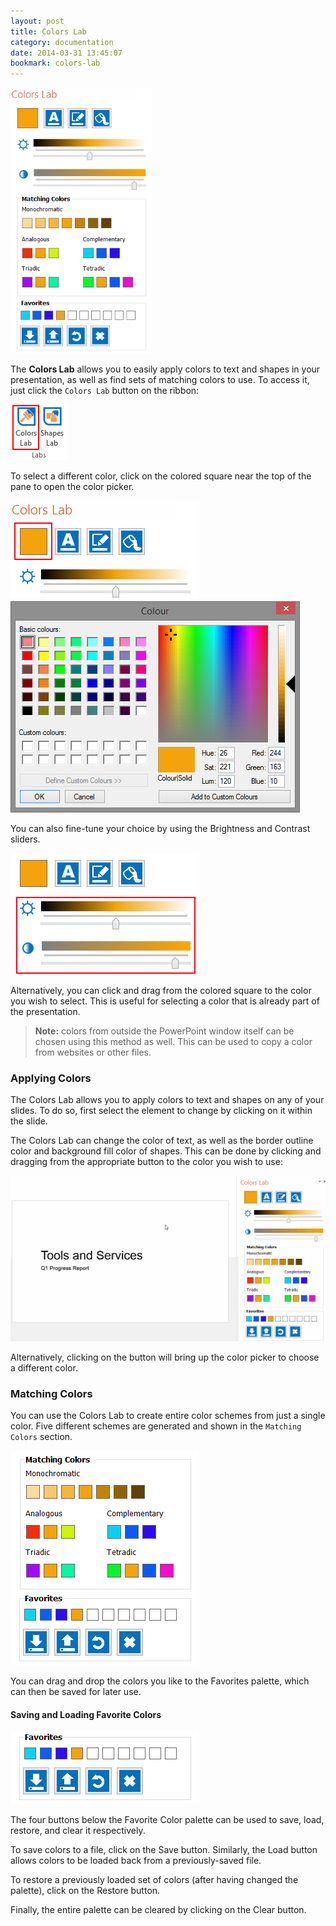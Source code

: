 ```yaml
---
layout: post
title: Colors Lab
category: documentation
date: 2014-03-31 13:45:07
bookmark: colors-lab
---
```


<img class="box-shadow" src="./img/docs/colors-lab-1.png">

The **Colors Lab** allows you to easily apply colors to text and shapes in your presentation, as well as find sets of matching colors to use. To access it, just click the `Colors Lab` button on the ribbon:

<img class="box-shadow" src="./img/docs/colors-lab-2.png">

To select a different color, click on the colored square near the top of the pane to open the color picker.

<img class="box-shadow" src="./img/docs/colors-lab-3.png">

<img class="box-shadow" src="./img/docs/colors-lab-4.png">

You can also fine-tune your choice by using the Brightness and Contrast sliders.

<img class="box-shadow" src="./img/docs/colors-lab-5.png">

Alternatively, you can click and drag from the colored square to the color you wish to select. This is useful for selecting a color that is already part of the presentation.

> **Note:** colors from outside the PowerPoint window itself can be chosen using this method as well. This can be used to copy a color from websites or other files.

### Applying Colors
The Colors Lab allows you to apply colors to text and shapes on any of your slides. To do so, first select the element to change by clicking on it within the slide.

The Colors Lab can change the color of text, as well as the border outline color and background fill color of shapes. This can be done by clicking and dragging from the appropriate button to the color you wish to use:

<img src="./img/docs/colors-lab-8.gif" width="720">

Alternatively, clicking on the button will bring up the color picker to choose a different color.

### Matching Colors

You can use the Colors Lab to create entire color schemes from just a single color. Five different schemes are generated and shown in the `Matching Colors` section.

<img class="box-shadow" src="./img/docs/colors-lab-6.png">

You can drag and drop the colors you like to the Favorites palette, which can then be saved for later use.

#### Saving and Loading Favorite Colors

<img class="box-shadow" src="./img/docs/colors-lab-7.png">

The four buttons below the Favorite Color palette can be used to save, load, restore, and clear it respectively.

To save colors to a file, click on the Save button. Similarly, the Load button allows colors to be loaded back from a previously-saved file.

To restore a previously loaded set of colors (after having changed the palette), click on the Restore button. 

Finally, the entire palette can be cleared by clicking on the Clear button.